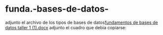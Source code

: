 # funda.-bases-de-datos-
adjunto el archivo de los tipos de bases de datos[fundamentos de bases de datos taller 1 (1).docx](https://github.com/zemog-70/funda.-bases-de-datos-/files/9824737/fundamentos.de.bases.de.datos.taller.1.1.docx)
adjunto el cuadro que debia copiarse:

